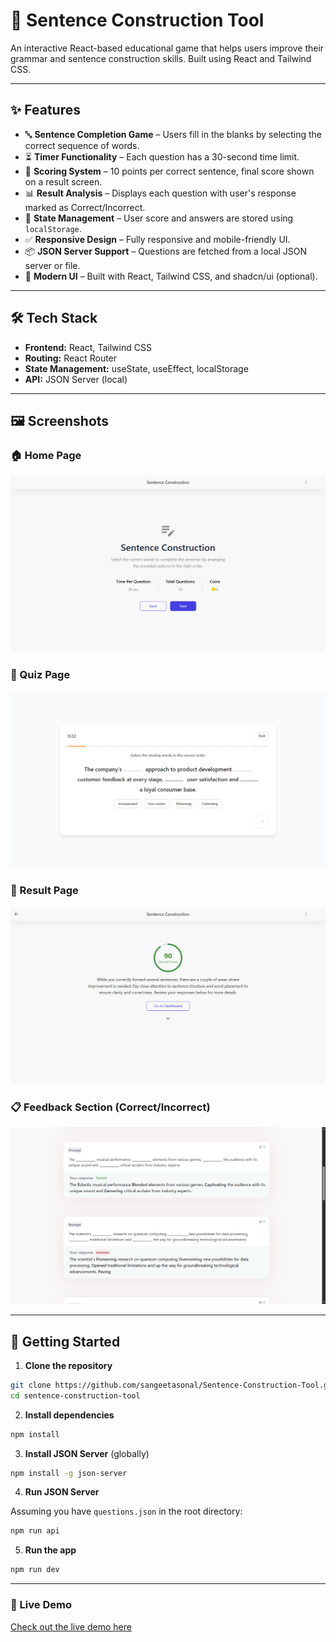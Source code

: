 
# 🧠 Sentence Construction Tool

An interactive React-based educational game that helps users improve their grammar and sentence construction skills. Built using React and Tailwind CSS.

---

## ✨ Features

- 🔤 **Sentence Completion Game** – Users fill in the blanks by selecting the correct sequence of words.
- ⏳ **Timer Functionality** – Each question has a 30-second time limit.
- 🎯 **Scoring System** – 10 points per correct sentence, final score shown on a result screen.
- 📊 **Result Analysis** – Displays each question with user's response marked as Correct/Incorrect.
- 🔁 **State Management** – User score and answers are stored using `localStorage`.
- ✅ **Responsive Design** – Fully responsive and mobile-friendly UI.
- 📦 **JSON Server Support** – Questions are fetched from a local JSON server or file.
- 💅 **Modern UI** – Built with React, Tailwind CSS, and shadcn/ui (optional).

---

## 🛠 Tech Stack

- **Frontend:** React, Tailwind CSS
- **Routing:** React Router
- **State Management:** useState, useEffect, localStorage
- **API:** JSON Server (local)

---

## 🖼 Screenshots

### 🏠 Home Page  
![Home](./src/assets/screensort/1.png)

### 🧩 Quiz Page  
![Quiz](./src/assets/screensort/2.png)

### 🏁 Result Page  
![Result](./src/assets/screensort/3.png)

### 📋 Feedback Section (Correct/Incorrect)  
![Feedback](./src/assets/screensort/4.png)

---

## 🚀 Getting Started

1. **Clone the repository**

```bash
git clone https://github.com/sangeetasonal/Sentence-Construction-Tool.git
cd sentence-construction-tool
```

2. **Install dependencies**

```bash
npm install
```

3. **Install JSON Server** (globally)

```bash
npm install -g json-server
```

4. **Run JSON Server**

Assuming you have `questions.json` in the root directory:

```bash
npm run api
```

5. **Run the app**

```bash
npm run dev
```

---



### 🔗 Live Demo

[Check out the live demo here](https://sentence-construction-tool-virid.vercel.app/)
